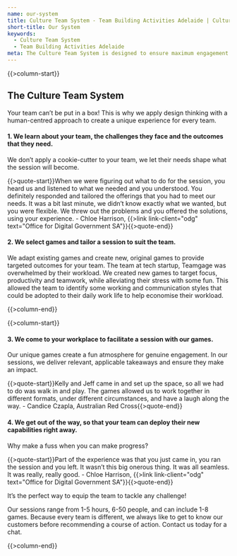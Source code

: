 ```yaml
---
name: our-system
title: Culture Team System - Team Building Activities Adelaide | Culture Team
short-title: Our System
keywords:
  - Culture Team System
  - Team Building Activities Adelaide
meta: The Culture Team System is designed to ensure maximum engagement with unique & challenging team building activities in Adelaide. Find out more today!
---
```

{{>column-start}}

## The Culture Team System

Your team can’t be put in a box! This is why we apply design thinking with a human-centred approach to create a unique experience for every team.

#### 1. We learn about your team, the challenges they face and the outcomes that they need.

We don’t apply a cookie-cutter to your team, we let their needs shape what the session will become.

{{>quote-start}}When we were figuring out what to do for the session, you heard us and listened to what we needed and you understood. You definitely responded and tailored the offerings that you had to meet our needs. It was a bit last minute, we didn’t know exactly what we wanted, but you were flexible. We threw out the problems and you offered the solutions, using your experience. - Chloe Harrison, {{>link link-client="odg" text="Office for Digital Government SA"}}{{>quote-end}}

#### 2. We select games and tailor a session to suit the team.

We adapt existing games and create new, original games to provide targeted outcomes for your team. The team at tech startup, Teamgage was overwhelmed by their workload. We created new games to target focus, productivity and teamwork, while alleviating their stress with some fun. This allowed the team to identify some working and communication styles that could be adopted to their daily work life to help economise their workload.

{{>column-end}}

{{>column-start}}

#### 3. We come to your workplace to facilitate a session with our games.

Our unique games create a fun atmosphere for genuine engagement. In our sessions, we deliver relevant, applicable takeaways and ensure they make an impact.

{{>quote-start}}Kelly and Jeff came in and set up the space, so all we had to do was walk in and play. The games allowed us to work together in different formats, under different circumstances, and have a laugh along the way. - Candice Czapla, Australian Red Cross{{>quote-end}}

#### 4. We get out of the way, so that your team can deploy their new capabilities right away.

Why make a fuss when you can make progress?

{{>quote-start}}Part of the experience was that you just came in, you ran the session and you left. It wasn’t this big onerous thing. It was all seamless. It was really, really good. - Chloe Harrison, {{>link link-client="odg" text="Office for Digital Government SA"}}{{>quote-end}}

It’s the perfect way to equip the team to tackle any challenge!

Our sessions range from 1-5 hours, 6-50 people, and can include 1-8 games. Because every
team is different, we always like to get to know our customers before recommending a course of action. Contact us today for a chat.

{{>column-end}}